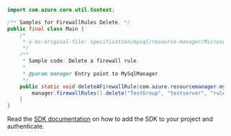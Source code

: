 ```java
import com.azure.core.util.Context;

/** Samples for FirewallRules Delete. */
public final class Main {
    /*
     * x-ms-original-file: specification/mysql/resource-manager/Microsoft.DBforMySQL/stable/2021-05-01/examples/FirewallRuleDelete.json
     */
    /**
     * Sample code: Delete a firewall rule.
     *
     * @param manager Entry point to MySqlManager.
     */
    public static void deleteAFirewallRule(com.azure.resourcemanager.mysqlflexibleserver.MySqlManager manager) {
        manager.firewallRules().delete("TestGroup", "testserver", "rule1", Context.NONE);
    }
}
```

Read the [SDK documentation](https://github.com/Azure/azure-sdk-for-java/blob/azure-resourcemanager-mysqlflexibleserver_1.0.0-beta.2/sdk/mysqlflexibleserver/azure-resourcemanager-mysqlflexibleserver/README.md) on how to add the SDK to your project and authenticate.
